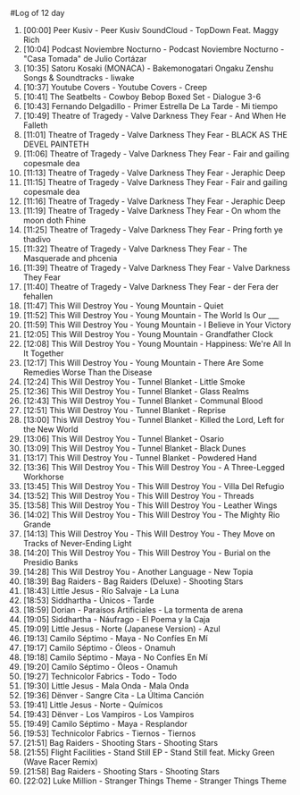 #Log of 12 day

1. [00:00] Peer Kusiv - Peer Kusiv SoundCloud - TopDown Feat. Maggy Rich
1. [10:04] Podcast Noviembre Nocturno - Podcast Noviembre Nocturno - "Casa Tomada" de Julio Cortázar
1. [10:35] Satoru Kosaki (MONACA) - Bakemonogatari Ongaku Zenshu Songs & Soundtracks - Iiwake
1. [10:37] Youtube Covers - Youtube Covers - Creep
1. [10:41] The Seatbelts - Cowboy Bebop Boxed Set - Dialogue 3-6
1. [10:43] Fernando Delgadillo - Primer Estrella De La Tarde - Mi tiempo
1. [10:49] Theatre of Tragedy - Valve Darkness They Fear - And When He Falleth
1. [11:01] Theatre of Tragedy - Valve Darkness They Fear - BLACK AS THE DEVEL PAINTETH
1. [11:06] Theatre of Tragedy - Valve Darkness They Fear - Fair and gailing copesmale dea
1. [11:13] Theatre of Tragedy - Valve Darkness They Fear - Jeraphic Deep
1. [11:15] Theatre of Tragedy - Valve Darkness They Fear - Fair and gailing copesmale dea
1. [11:16] Theatre of Tragedy - Valve Darkness They Fear - Jeraphic Deep
1. [11:19] Theatre of Tragedy - Valve Darkness They Fear - On whom the moon doth Fhine
1. [11:25] Theatre of Tragedy - Valve Darkness They Fear - Pring forth ye thadivo
1. [11:32] Theatre of Tragedy - Valve Darkness They Fear - The Masquerade and phcenia
1. [11:39] Theatre of Tragedy - Valve Darkness They Fear - Valve Darkness They Fear
1. [11:40] Theatre of Tragedy - Valve Darkness They Fear - der Fera der fehallen
1. [11:47] This Will Destroy You - Young Mountain - Quiet
1. [11:52] This Will Destroy You - Young Mountain - The World Is Our ___
1. [11:59] This Will Destroy You - Young Mountain - I Believe in Your Victory
1. [12:05] This Will Destroy You - Young Mountain - Grandfather Clock
1. [12:08] This Will Destroy You - Young Mountain - Happiness: We're All In It Together
1. [12:17] This Will Destroy You - Young Mountain - There Are Some Remedies Worse Than the Disease
1. [12:24] This Will Destroy You - Tunnel Blanket - Little Smoke
1. [12:36] This Will Destroy You - Tunnel Blanket - Glass Realms
1. [12:43] This Will Destroy You - Tunnel Blanket - Communal Blood
1. [12:51] This Will Destroy You - Tunnel Blanket - Reprise
1. [13:00] This Will Destroy You - Tunnel Blanket - Killed the Lord, Left for the New World
1. [13:06] This Will Destroy You - Tunnel Blanket - Osario
1. [13:09] This Will Destroy You - Tunnel Blanket - Black Dunes
1. [13:17] This Will Destroy You - Tunnel Blanket - Powdered Hand
1. [13:36] This Will Destroy You - This Will Destroy You - A Three-Legged Workhorse
1. [13:45] This Will Destroy You - This Will Destroy You - Villa Del Refugio
1. [13:52] This Will Destroy You - This Will Destroy You - Threads
1. [13:58] This Will Destroy You - This Will Destroy You - Leather Wings
1. [14:02] This Will Destroy You - This Will Destroy You - The Mighty Rio Grande
1. [14:13] This Will Destroy You - This Will Destroy You - They Move on Tracks of Never-Ending Light
1. [14:20] This Will Destroy You - This Will Destroy You - Burial on the Presidio Banks
1. [14:28] This Will Destroy You - Another Language - New Topia
1. [18:39] Bag Raiders - Bag Raiders (Deluxe) - Shooting Stars
1. [18:43] Little Jesus - Río Salvaje - La Luna
1. [18:53] Siddhartha - Únicos - Tarde
1. [18:59] Dorian - Paraísos Artificiales - La tormenta de arena
1. [19:05] Siddhartha - Náufrago - El Poema y la Caja
1. [19:09] Little Jesus - Norte (Japanese Version) - Azul
1. [19:13] Camilo Séptimo - Maya - No Confíes En Mí
1. [19:17] Camilo Séptimo - Óleos - Onamuh
1. [19:18] Camilo Séptimo - Maya - No Confíes En Mí
1. [19:20] Camilo Séptimo - Óleos - Onamuh
1. [19:27] Technicolor Fabrics - Todo - Todo
1. [19:30] Little Jesus - Mala Onda - Mala Onda
1. [19:36] Dënver - Sangre Cita - La Última Canción
1. [19:41] Little Jesus - Norte - Químicos
1. [19:43] Dënver - Los Vampiros - Los Vampiros
1. [19:49] Camilo Séptimo - Maya - Resplandor
1. [19:53] Technicolor Fabrics - Tiernos - Tiernos
1. [21:51] Bag Raiders - Shooting Stars - Shooting Stars
1. [21:55] Flight Facilities - Stand Still EP - Stand Still feat. Micky Green (Wave Racer Remix)
1. [21:58] Bag Raiders - Shooting Stars - Shooting Stars
1. [22:02] Luke Million - Stranger Things Theme - Stranger Things Theme
